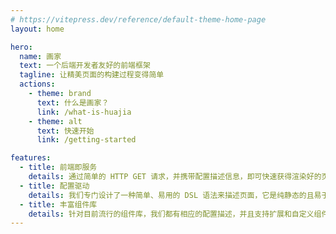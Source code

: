 ```yaml
---
# https://vitepress.dev/reference/default-theme-home-page
layout: home

hero:
  name: 画家
  text: 一个后端开发者友好的前端框架
  tagline: 让精美页面的构建过程变得简单
  actions:
    - theme: brand
      text: 什么是画家？
      link: /what-is-huajia
    - theme: alt
      text: 快速开始
      link: /getting-started

features:
  - title: 前端即服务
    details: 通过简单的 HTTP GET 请求，并携带配置描述信息，即可快速获得渲染好的页面。
  - title: 配置驱动
    details: 我们专门设计了一种简单、易用的 DSL 语法来描述页面，它是纯静态的且易于扩展。
  - title: 丰富组件库
    details: 针对目前流行的组件库，我们都有相应的配置描述，并且支持扩展和自定义组件。
---
```


